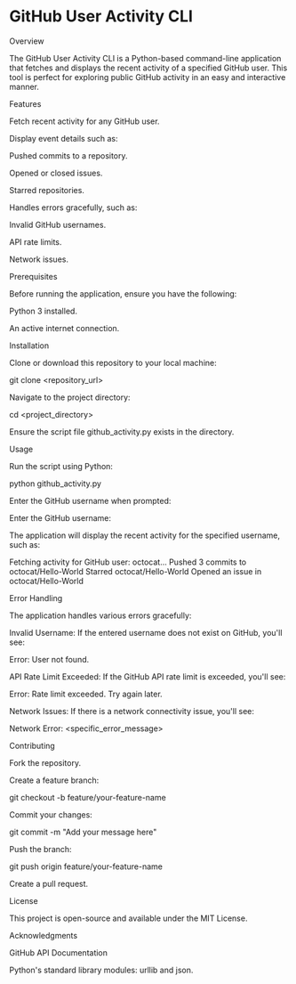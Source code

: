
# GitHub User Activity CLI

Overview

The GitHub User Activity CLI is a Python-based command-line application that fetches and displays the recent activity of a specified GitHub user. This tool is perfect for exploring public GitHub activity in an easy and interactive manner.

Features

Fetch recent activity for any GitHub user.

Display event details such as:

Pushed commits to a repository.

Opened or closed issues.

Starred repositories.

Handles errors gracefully, such as:

Invalid GitHub usernames.

API rate limits.

Network issues.

Prerequisites

Before running the application, ensure you have the following:

Python 3 installed.

An active internet connection.

Installation

Clone or download this repository to your local machine:

git clone <repository_url>

Navigate to the project directory:

cd <project_directory>

Ensure the script file github_activity.py exists in the directory.

Usage

Run the script using Python:

python github_activity.py

Enter the GitHub username when prompted:

Enter the GitHub username: <username>

The application will display the recent activity for the specified username, such as:

Fetching activity for GitHub user: octocat...
Pushed 3 commits to octocat/Hello-World
Starred octocat/Hello-World
Opened an issue in octocat/Hello-World

Error Handling

The application handles various errors gracefully:

Invalid Username:
If the entered username does not exist on GitHub, you'll see:

Error: User not found.

API Rate Limit Exceeded:
If the GitHub API rate limit is exceeded, you'll see:

Error: Rate limit exceeded. Try again later.

Network Issues:
If there is a network connectivity issue, you'll see:

Network Error: <specific_error_message>

Contributing

Fork the repository.

Create a feature branch:

git checkout -b feature/your-feature-name

Commit your changes:

git commit -m "Add your message here"

Push the branch:

git push origin feature/your-feature-name

Create a pull request.

License

This project is open-source and available under the MIT License.

Acknowledgments

GitHub API Documentation

Python's standard library modules: urllib and json.

